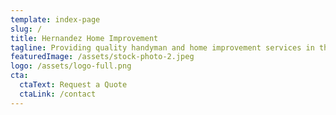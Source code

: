 ```yaml
---
template: index-page
slug: /
title: Hernandez Home Improvement
tagline: Providing quality handyman and home improvement services in the South Jersey and the greater Philadelphia area.
featuredImage: /assets/stock-photo-2.jpeg
logo: /assets/logo-full.png
cta:
  ctaText: Request a Quote
  ctaLink: /contact
---
```

